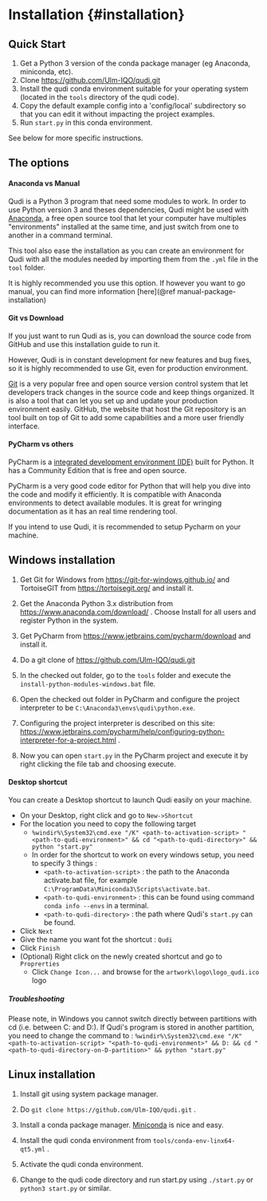 # Installation        {#installation}

## Quick Start

1. Get a Python 3 version of the conda package manager (eg Anaconda, miniconda, etc).
2. Clone https://github.com/Ulm-IQO/qudi.git
3. Install the qudi conda environment suitable for your operating system (located in the `tools` directory of the qudi code).
4. Copy the default example config into a 'config/local' subdirectory so that you can edit it without impacting the project examples.
4. Run `start.py` in this conda environment.

See below for more specific instructions.

## The options

#### Anaconda vs Manual
Qudi is a Python 3 program that need some modules to work. In order to use Python version 3 and theses
dependencies, Qudi might be used with [Anaconda](https://en.wikipedia.org/wiki/Anaconda_(Python_distribution)),
 a free open source tool that let your computer have multiples "environments"
installed at the same time, and just switch from one to another in a command terminal.

This tool also ease the installation as you can create an environment for Qudi with all the modules needed by importing 
them from the ``.yml`` file in the ``tool`` folder.

It is highly recommended you use this option. If however you want to go manual, you can find more information 
[here](@ref manual-package-installation)

#### Git vs Download

If you just want to run Qudi as is, you can download the source code from GitHub and use this installation guide to run
it.

However, Qudi is in constant development for new features and bug fixes, so it is highly recommended to use Git,
even for production environment.

[Git](https://en.wikipedia.org/wiki/Git) is a very popular free and open source version control system that let developers track changes
in the source code and keep things organized. It is also a tool that can let you set up and update your production 
environment easily. GitHub, the website that host the Git repository is an tool built on top of Git to add some 
capabilities and a more user friendly interface.

#### PyCharm vs others

PyCharm is a 
[integrated development environment (IDE)](https://en.wikipedia.org/wiki/Integrated_development_environment)
built for Python. It has a Community Edition that is free and open source.

PyCharm is a very good code editor for Python that will help you dive into the code and modify it efficiently.
It is compatible with Anaconda environments to detect available modules.
It is great for wringing documentation as it has an real time rendering  tool.

If you intend to use Qudi, it is recommended to setup Pycharm on your machine.

## Windows installation

1. Get Git for Windows from https://git-for-windows.github.io/ 
and TortoiseGIT from https://tortoisegit.org/ and install it.

2. Get the Anaconda Python 3.x distribution from https://www.anaconda.com/download/ .
Choose Install for all users and register Python in the system.

3. Get PyCharm from https://www.jetbrains.com/pycharm/download and install it.

4. Do a git clone of https://github.com/Ulm-IQO/qudi.git

5. In the checked out folder, go to the `tools` folder and execute the `install-python-modules-windows.bat` file.

6. Open the checked out folder in PyCharm and configure the project interpreter to be `C:\Anaconda3\envs\qudi\python.exe`.

7. Configuring the project interpreter is described on this site:
https://www.jetbrains.com/pycharm/help/configuring-python-interpreter-for-a-project.html .

8. Now you can open `start.py` in the PyCharm project and execute it by right clicking the file tab and choosing execute.

#### Desktop shortcut

You can create a Desktop shortcut to launch Qudi easily on your machine.

- On your Desktop, right click and go to ``New->Shortcut``
- For the location you need to copy the following target 
    - ` %windir%\System32\cmd.exe "/K" <path-to-activation-script> "<path-to-qudi-environment>"
     && cd "<path-to-qudi-directory>" && python "start.py" `
    - In order for the shortcut to work on every windows setup, you need to specify 3 things :
        - `<path-to-activation-script>` : the path to the Anaconda activate.bat file, for example
        `C:\ProgramData\Miniconda3\Scripts\activate.bat`.
        - `<path-to-qudi-environment>` : this can be found using command `conda info --envs` in a terminal.
        - `<path-to-qudi-directory>` : the path where Qudi's `start.py` can be found.  
- Click ``Next``
- Give the name you want fot the shortcut : ``Qudi``
- Click ``Finish``
- (Optional) Right click on the newly created shortcut and go to `Proprerties`
    - Click ``Change Icon...`` and browse for the ``artwork\logo\logo_qudi.ico`` logo

##### Troubleshooting

Please note, in Windows you cannot switch directly between partitions with cd (i.e. between C: and D:).
If Qudi's program is stored in another partition, you need to change the command to :
` %windir%\System32\cmd.exe "/K" <path-to-activation-script> "<path-to-qudi-environment>" && D:
     && cd "<path-to-qudi-directory-on-D-partition>" && python "start.py" `






## Linux installation

1. Install git using system package manager.

2. Do `git clone https://github.com/Ulm-IQO/qudi.git` .

3. Install a conda package manager.  [Miniconda](https://conda.io/miniconda.html) is nice and easy.

4. Install the qudi conda environment from `tools/conda-env-linx64-qt5.yml` .

5. Activate the qudi conda environment.

6. Change to the qudi code directory and run start.py using `./start.py` or `python3 start.py` or similar.
